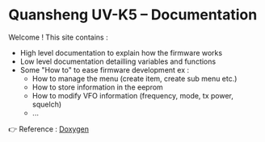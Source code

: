 # Quansheng UV-K5 – Documentation

Welcome ! This site contains :
- High level documentation to explain how the firmware works
- Low level documentation detailling variables and functions 
- Some "How to" to ease firmware development ex :
    - How to manage the menu (create item, create sub menu etc.)
    - How to store information in the eeprom
    - How to modify VFO information (frequency, mode, tx power, squelch)
    - ...

👉 Reference : [Doxygen](doxygen/index.html)
